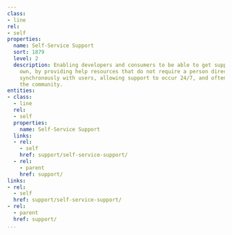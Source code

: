 ```yaml
---
class:
- line
rel:
- self
properties:
  name: Self-Service Support
  sort: 1879
  level: 2
  description: Enabling developers and consumers to be able to get support on their
    own, by providing help resources that do not require a person directly engage
    synchronously with users, allowing support to occur 24/7, and often assisted by
    the community.
entities:
- class:
  - line
  rel:
  - self
  properties:
    name: Self-Service Support
  links:
  - rel:
    - self
    href: support/self-service-support/
  - rel:
    - parent
    href: support/
links:
- rel:
  - self
  href: support/self-service-support/
- rel:
  - parent
  href: support/
...
```

